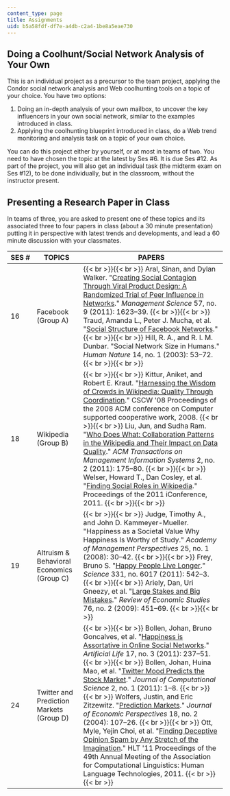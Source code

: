 ```yaml
---
content_type: page
title: Assignments
uid: b5a58fdf-df7e-a4db-c2a4-1be8a5eae730
---
```


Doing a Coolhunt/Social Network Analysis of Your Own
----------------------------------------------------

This is an individual project as a precursor to the team project, applying the Condor social network analysis and Web coolhunting tools on a topic of your choice. You have two options:

1.  Doing an in-depth analysis of your own mailbox, to uncover the key influencers in your own social network, similar to the examples introduced in class.
2.  Applying the coolhunting blueprint introduced in class, do a Web trend monitoring and analysis task on a topic of your own choice.

You can do this project either by yourself, or at most in teams of two. You need to have chosen the topic at the latest by Ses #6. It is due Ses #12. As part of the project, you will also get an individual task (the midterm exam on Ses #12), to be done individually, but in the classroom, without the instructor present.

Presenting a Research Paper in Class
------------------------------------

In teams of three, you are asked to present one of these topics and its associated three to four papers in class (about a 30 minute presentation) putting it in perspective with latest trends and developments, and lead a 60 minute discussion with your classmates.

| SES # | TOPICS | PAPERS |
| --- | --- | --- |
| 16 | Facebook (Group A) |  {{< br >}}{{< br >}} Aral, Sinan, and Dylan Walker. "[Creating Social Contagion Through Viral Product Design: A Randomized Trial of Peer Influence in Networks](http://dx.doi.org/10.1287/mnsc.1110.1421)." _Management Science_ 57, no. 9 (2011): 1623–39. {{< br >}}{{< br >}} Traud, Amanda L., Peter J. Mucha, et al. "[Social Structure of Facebook Networks](http://arxiv.org/abs/1102.2166)." {{< br >}}{{< br >}} Hill, R. A., and R. I. M. Dunbar. "Social Network Size in Humans." _Human Nature_ 14, no. 1 (2003): 53–72. {{< br >}}{{< br >}}  |
| 18 | Wikipedia (Group B) |  {{< br >}}{{< br >}} Kittur, Aniket, and Robert E. Kraut. "[Harnessing the Wisdom of Crowds in Wikipedia: Quality Through Coordination](http://dx.doi.org/10.1145/1460563.1460572)." CSCW '08 Proceedings of the 2008 ACM conference on Computer supported cooperative work, 2008. {{< br >}}{{< br >}} Liu, Jun, and Sudha Ram. "[Who Does What: Collaboration Patterns in the Wikipedia and Their Impact on Data Quality](https://dx.doi.org/10.1145/1985347.1985352)." _ACM Transactions on Management Information Systems_ 2, no. 2 (2011): 175–80. {{< br >}}{{< br >}} Welser, Howard T., Dan Cosley, et al. "[Finding Social Roles in Wikipedia](http://dx.doi.org/10.1145/1940761.1940778)." Proceedings of the 2011 iConference, 2011. {{< br >}}{{< br >}}  |
| 19 | Altruism & Behavioral Economics (Group C) |  {{< br >}}{{< br >}} Judge, Timothy A., and John D. Kammeyer-Mueller. "Happiness as a Societal Value Why Happiness Is Worthy of Study." _Academy of Management Perspectives_ 25, no. 1 (2008): 30–42. {{< br >}}{{< br >}} Frey, Bruno S. "[Happy People Live Longer](http://dx.doi.org/10.1126/science.1201060)." _Science_ 331, no. 6017 (2011): 542–3. {{< br >}}{{< br >}} Ariely, Dan, Uri Gneezy, et al. "[Large Stakes and Big Mistakes](http://dx.doi.org/10.1111/j.1467-937X.2009.00534.x)." _Review of Economic Studies_ 76, no. 2 (2009): 451–69. {{< br >}}{{< br >}}  |
| 24 | Twitter and Prediction Markets (Group D) |  {{< br >}}{{< br >}} Bollen, Johan, Bruno Goncalves, et al. "[Happiness is Assortative in Online Social Networks](http://dx.doi.org/10.1162/artl_a_00034)." _Artificial Life_ 17, no. 3 (2011): 237–51. {{< br >}}{{< br >}} Bollen, Johan, Huina Mao, et al. "[Twitter Mood Predicts the Stock Market](http://dx.doi.org/10.1016/j.jocs.2010.12.007)." _Journal of Computational Science_ 2, no. 1 (2011): 1–8. {{< br >}}{{< br >}} Wolfers, Justin, and Eric Zitzewitz. "[Prediction Markets](http://www.nber.org/papers/w10504)." _Journal of Economic Perspectives_ 18, no. 2 (2004): 107–26. {{< br >}}{{< br >}} Ott, Myle, Yejin Choi, et al. "[Finding Deceptive Opinion Spam by Any Stretch of the Imagination](http://dl.acm.org/citation.cfm?id=2002512)." HLT '11 Proceedings of the 49th Annual Meeting of the Association for Computational Linguistics: Human Language Technologies, 2011. {{< br >}}{{< br >}}